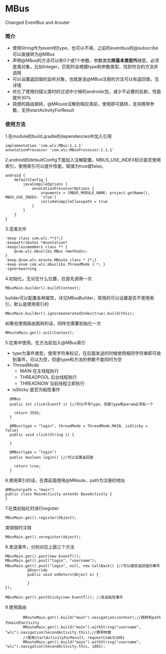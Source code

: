 # MBus
Changed EventBus and Arouter

### 简介
* 使用String作为event的type，也可以不填，之前的eventbus的@subscribe可以直接转为@MBus
* 声明@MBus的方法可以有0个或1个参数，参数类型**除基本类型外**随意，必须是类对象，比如Integer，匹配时会根据type和参数类型，找到符合的方法并调用
* 可以设置返回值的监听对象，也就是说@MBus注册的方法可以有返回值，见详情
* 优化了使用扫描父类时的过滤中少掉的androidx包，减少不必要的反射，性能提升30%
* 简便的路由跳转，@MRoute注解到相应类前，使用即可跳转，支持携带参数，支持startActivityForResult

### 使用方法

1.在module的build.gradle的dependencies中加入引用
```
implementation 'com.wlc:MBus:1.1.1'
annotationProcessor 'com.wlc:MBusProcessor:1.1.1'
```

2.android的defaultConfig下面加入注解配置，MBUS_USE_INDEX标识是否使用索引，使用索引可以提升性能，赋值为true或false。
```
android {    
    defaultConfig {
        javaCompileOptions {
            annotationProcessorOptions {
                arguments = [MBUS_MODULE_NAME: project.getName(), MBUS_USE_INDEX: 'true']
                includeCompileClasspath = true
            }
        }
    }
}
```
3.混淆文件
```
-keep class com.wlc.**{*;}
-keepattributes *Annotation*
-keepclassmembers class ** {
    @com.wlc.mbuslibs.MBus <methods>;
}
-keep @com.wlc.mroute.MRoute class * {*;}
-keep enum com.wlc.mbuslibs.ThreadMode { *; }
-ignorewarning
```
4.初始化，无论在什么位置，应首先调用一次
```
MBusMain.builder().build(Context);
```
builder可以配置各种属性，详见MBusBuilder，常用的可以设置是否不使用索引，默认是使用索引的
```
MBusMain.builder().ignoreGeneratedIndex(true).build(this);
```
如果也使用路由跳转的话，同样也需要初始化一次
```
MRouteMain.get().init(Context);
```
5.在类中使用，在方法前加入@MBus索引
* type为事件类型，使用字符串标记，在后面发送的时候使用相同字符串即可收到事件，可以为空，但是type和方法的参数不能同时为空
* ThreadMode
  * MAIN 在主线程执行
  * THREADPOOL 后台线程执行
  * THREADNOW 当前线程立即执行
* isSticky 是否为粘性事件
```
  @MBus
  public int click(EventT i) {//可以不写type，但是type和param必须有一个
    
    return 3556;
  }
  
  @MBus(type = "login", threadMode = ThreadMode.MAIN, isSticky = false)
  public void click(String i) {
    
  }
  
  @MBus(type = "login")
  public boolean login() {//可以设置返回值
    
    return true;
  }
```
6.使用索引的话，在类前面使用@MRoute，path为注册的地址
```
@MRoute(path = "main")
public class MainActivity extends BaseActivity {
}
```
7.在类初始化时进行register
```
MBusMain.get().register(Object);
```
类销毁时注销
```
MBusMain.get().unregister(object);
```
8.发送事件，分别对应上面三个方法
```
MBusMain.get().post(new EventT());
MBusMain.get().post("login", "username");
MBusMain.get().post("login", null, new CallBack() {//可以接受返回值的事件
          @Override
          public void onReturn(Object o) {
            
          }
});

MBusMain.get().postSticky(new EventT()); //发送粘性事件
```
9.使用路由
```
        MRouteMain.get().build("main").navigation(context);//跳转到path为main的activity
        MRouteMain.get().build("main").withString("username", "wlc").navigation(SecondActivity.this);//携带参数
        //使用startActivityForResult，requestCode为1001
        MRouteMain.get().build("main").withString("username", "wlc").navigation(SecondActivity.this, 1001);
```
